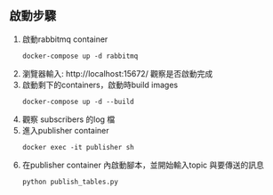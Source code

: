
## 啟動步驟
1. 啟動rabbitmq container
    ```
    docker-compose up -d rabbitmq
    ```
2. 瀏覽器輸入: http://localhost:15672/ 觀察是否啟動完成
3. 啟動剩下的containers，啟動時build images
    ```
    docker-compose up -d --build
    ```
4. 觀察 subscribers 的log 檔
5. 進入publisher container
    ```
    docker exec -it publisher sh
    ```
6. 在publisher container 內啟動腳本，並開始輸入topic 與要傳送的訊息
   ```
   python publish_tables.py
   ```


